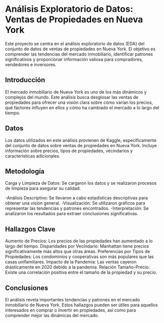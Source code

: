 # Análisis Exploratorio de Datos: Ventas de Propiedades en Nueva York

Este proyecto se centra en el análisis exploratorio de datos (EDA) del conjunto de datos de ventas de propiedades en Nueva York. El objetivo es comprender las tendencias del mercado inmobiliario, identificar patrones significativos y proporcionar información valiosa para compradores, vendedores e inversores.


## Introducción
El mercado inmobiliario de Nueva York es uno de los más dinámicos y complejos del mundo. Este análisis busca desglosar las ventas de propiedades para ofrecer una visión clara sobre cómo varían los precios, qué factores influyen en ellos y cómo ha cambiado el mercado a lo largo del tiempo.

## Datos
Los datos utilizados en este análisis provienen de Kaggle, específicamente del conjunto de datos sobre ventas de propiedades en Nueva York. Incluye información sobre precios, tipos de propiedades, vecindarios y características adicionales.

## Metodología
Carga y Limpieza de Datos: Se cargaron los datos y se realizaron procesos de limpieza para asegurar su calidad.

-Análisis Descriptivo: Se llevaron a cabo estadísticas descriptivas para obtener una visión general.
-Visualización: Se utilizaron gráficos para representar las tendencias y patrones encontrados.
-Interpretación: Se analizaron los resultados para extraer conclusiones significativas.

## Hallazgos Clave
Aumento de Precios: Los precios de las propiedades han aumentado a lo largo del tiempo.
Disparidades por Vecindario: Manhattan tiene precios significativamente más altos que otras áreas.
Preferencias por Tipos de Propiedades: Los condominios y cooperativas son más populares que las casas unifamiliares.
Impacto de la Pandemia: Las ventas cayeron drásticamente en 2020 debido a la pandemia.
Relación Tamaño-Precio: Existe una correlación positiva entre el tamaño de la propiedad y su precio.

## Conclusiones
El análisis revela importantes tendencias y patrones en el mercado inmobiliario de Nueva York. Estos hallazgos pueden ser útiles para aquellos interesados en comprar o invertir en propiedades, así como para comprender mejor las dinámicas del mercado.